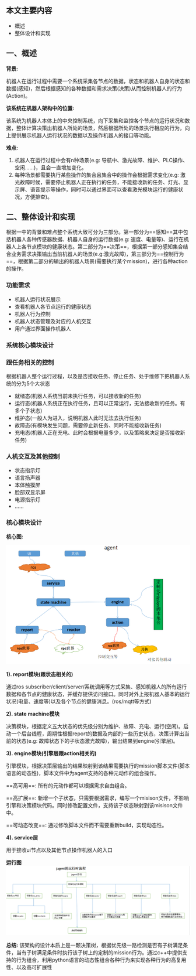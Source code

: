 ## 本文主要内容
- 概述
- 整体设计和实现


## 一、概述

**背景:**

机器人在运行过程中需要一个系统采集各节点的数据，状态和机器人自身的状态和数据(感知)，然后根据感知的各种数据和需求决策(决策)从而控制机器人的行为(Action)。


**该系统在机器人架构中的位置:**

该系统为机器人本体上的中央控制系统，向下采集和监控各个节点的运行状况和数据，整体计算决策出机器人所处的场景，然后根据所处的场景执行相应的行为，向上提供展示机器人运行状况的数据以及操作机器人的接口等功能。

**难点:**

1. 机器人在运行过程中会有n种场景(e.g: 导航中、激光故障、维护、PLC操作、空闲......)，且会一直增加变化。
2. 每种场景都需要执行某些操作的集合且集合中的操作会根据需求变化(e.g: 激光故障时候，需要停止机器人正在执行的任务，不能接收新的任务、灯光、显示屏、语音提示等操作，同时可以通过界面可以查看激光模块运行的健康状况，方便排查)。

## 二、整体设计和实现

根据一中的背景和难点整个系统大致可分为三部分。第一部分为==感知==其中包括机器人各种传感器数据、机器人自身的运行数据(e.g: 速度、电量等)、运行在机器人上各节点模块的健康状态。第二部分为==决策==，根据第一部分感知集合结合业务需求决策输出当前机器人的场景(e.g:激光故障)，第三部分为==控制行为==，根据第二部分的输出的机器人场景(需要执行某个mission)，进行各种action的操作。


### 功能需求

- 机器人运行状况展示
- 查看机器人各节点运行的健康状态
- 机器人行为控制
- 机器人状态管理及对应的人机交互
- 用户通过界面操作机器人


### 系统核心模块设计

### 跟任务相关的控制

根据机器人整个运行过程，以及是否接收任务、停止任务、处于维修下把机器人系统的分为5个大状态

- 就绪态(机器人系统当前未执行任务，可以接收新的任务)
- 运行态(机器人系统正在执行任务，且可以正常运行，无法接收新的任务。有多个子状态)
- 维护态(一般人为进入，说明机器人此时无法去执行任务)
- 故障态(有模块发生问题，需要停止新任务、同时不能接收新任务)
- 充电态(机器人正在充电、此时会根据电量多少，以及策略来决定是否接收新任务)

### 人机交互及其他控制

- 状态指示灯
- 语言扬声器
- 本体触摸屏
- 脸部双显示屏
- 电源指示灯
- ......

### 核心模块设计

**核心图:**

![image](https://github.com/echopairs/blog/blob/master/pic/robot/agent.png?raw=true)

**1). report模块(跟状态相关的)**

通过ros subscriber/client/server/系统调用等方式采集、感知机器人的所有运行数据和各节点的健康状态，并缓存提供访问接口。同时对外上报机器人基本的运行状况(电量、速度等)以及各个节点的健康消息。(ros/mqtt等方式)

**2). state machine模块**

决策模块，根据定义五大状态的优先级分别为维护、故障、充电、运行(空闲)。启动一个后台线程，周期性根据report的数据及内部的一些历史状态，决策计算出当前的状态(e.g: 故障状态下的子状态激光故障)，输出结果到engine(引擎层)。

**3). engine模块(引擎层跟action相关的)**

引擎模块，根据决策层输出的结果映射到该结果需要执行的mission脚本文件(脚本语言的动态性)，脚本文件中为agent支持的各种元动作的组合操作。

==高可用==: 所有的元动作都可以根据需求自由组合。
    
==高扩展==: 新增一个子状态，只需要根据需求，编写一个misison文件，不影响引擎和决策模块代码。同时修改配置文件，支持该子状态映射到该misison文件中。

==可动态改变==: 通过修改脚本文件而不需要重新build，实现动态性。

**4). service层**

用于接收ui节点以及其他节点操作机器人的入口

**运行图**
![image](https://github.com/echopairs/blog/blob/master/pic/robot/running.png?raw=true)


**总结:** 该架构的设计本质上是一颗决策树，根据优先级一路检测是否有子树满足条件，当有子树满足条件时执行该子树上的定制的mission行为。通过c++中提供支持的行为组合，利用python语言的动态性组合各种行为来实现各种行为的高复用性、以及高可扩展性
